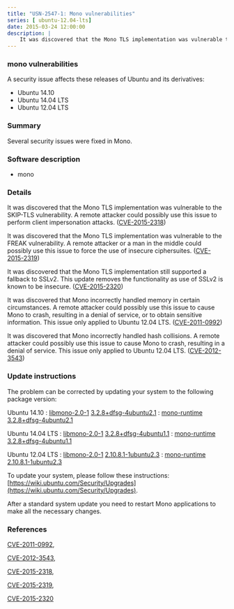 ```yaml
---
title: "USN-2547-1: Mono vulnerabilities"
series: [ ubuntu-12.04-lts]
date: 2015-03-24 12:00:00
description: |
    It was discovered that the Mono TLS implementation was vulnerable to the SKIP-TLS vulnerability. A remote attacker could possibly use this issue to perform client impersonation attacks. ([CVE-2015-2318](http://people.ubuntu.com/~ubuntu-security/cve/CVE-2015-2318))
--- 
```

 
### mono vulnerabilities

A security issue affects these releases of Ubuntu and its derivatives:

* Ubuntu 14.10
* Ubuntu 14.04 LTS
* Ubuntu 12.04 LTS

### Summary

Several security issues were fixed in Mono. 

### Software description

* mono 

### Details

It was discovered that the Mono TLS implementation was vulnerable to the SKIP-TLS vulnerability. A remote attacker could possibly use this issue to perform client impersonation attacks. ([CVE-2015-2318](http://people.ubuntu.com/~ubuntu-security/cve/CVE-2015-2318))

It was discovered that the Mono TLS implementation was vulnerable to the FREAK vulnerability. A remote attacker or a man in the middle could possibly use this issue to force the use of insecure ciphersuites. ([CVE-2015-2319](http://people.ubuntu.com/~ubuntu-security/cve/CVE-2015-2319))

It was discovered that the Mono TLS implementation still supported a fallback to SSLv2. This update removes the functionality as use of SSLv2 is known to be insecure. ([CVE-2015-2320](http://people.ubuntu.com/~ubuntu-security/cve/CVE-2015-2320))

It was discovered that Mono incorrectly handled memory in certain circumstances. A remote attacker could possibly use this issue to cause Mono to crash, resulting in a denial of service, or to obtain sensitive information. This issue only applied to Ubuntu 12.04 LTS. ([CVE-2011-0992](http://people.ubuntu.com/~ubuntu-security/cve/CVE-2011-0992))

It was discovered that Mono incorrectly handled hash collisions. A remote attacker could possibly use this issue to cause Mono to crash, resulting in a denial of service. This issue only applied to Ubuntu 12.04 LTS. ([CVE-2012-3543](http://people.ubuntu.com/~ubuntu-security/cve/CVE-2012-3543)) 

### Update instructions

The problem can be corrected by updating your system to the following package version:

Ubuntu 14.10
 : [libmono-2.0-1](https://launchpad.net/ubuntu/+source/mono) <span> [3.2.8+dfsg-4ubuntu2.1](https://launchpad.net/ubuntu/+source/mono/3.2.8+dfsg-4ubuntu2.1) </span> 
 : [mono-runtime](https://launchpad.net/ubuntu/+source/mono) <span> [3.2.8+dfsg-4ubuntu2.1](https://launchpad.net/ubuntu/+source/mono/3.2.8+dfsg-4ubuntu2.1) </span> 

Ubuntu 14.04 LTS
 : [libmono-2.0-1](https://launchpad.net/ubuntu/+source/mono) <span> [3.2.8+dfsg-4ubuntu1.1](https://launchpad.net/ubuntu/+source/mono/3.2.8+dfsg-4ubuntu1.1) </span> 
 : [mono-runtime](https://launchpad.net/ubuntu/+source/mono) <span> [3.2.8+dfsg-4ubuntu1.1](https://launchpad.net/ubuntu/+source/mono/3.2.8+dfsg-4ubuntu1.1) </span> 

Ubuntu 12.04 LTS
 : [libmono-2.0-1](https://launchpad.net/ubuntu/+source/mono) <span> [2.10.8.1-1ubuntu2.3](https://launchpad.net/ubuntu/+source/mono/2.10.8.1-1ubuntu2.3) </span> 
 : [mono-runtime](https://launchpad.net/ubuntu/+source/mono) <span> [2.10.8.1-1ubuntu2.3](https://launchpad.net/ubuntu/+source/mono/2.10.8.1-1ubuntu2.3) </span> 

To update your system, please follow these instructions: [https://wiki.ubuntu.com/Security/Upgrades](https://wiki.ubuntu.com/Security/Upgrades).

After a standard system update you need to restart Mono applications to make all the necessary changes. 

### References

 [CVE-2011-0992](http://people.ubuntu.com/~ubuntu-security/cve/CVE-2011-0992), 

 [CVE-2012-3543](http://people.ubuntu.com/~ubuntu-security/cve/CVE-2012-3543), 

 [CVE-2015-2318](http://people.ubuntu.com/~ubuntu-security/cve/CVE-2015-2318), 

 [CVE-2015-2319](http://people.ubuntu.com/~ubuntu-security/cve/CVE-2015-2319), 

 [CVE-2015-2320](http://people.ubuntu.com/~ubuntu-security/cve/CVE-2015-2320)
 
